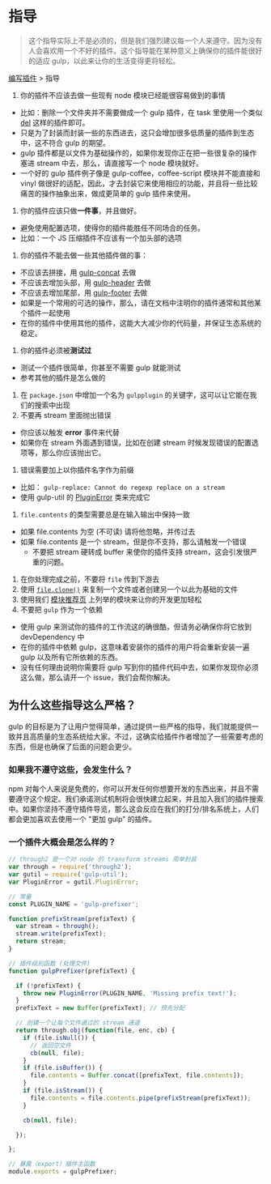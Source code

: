 # 指导

> 这个指导实际上不是必须的，但是我们强烈建议每一个人来遵守。因为没有人会喜欢用一个不好的插件。这个指导能在某种意义上确保你的插件能很好的适应 gulp，以此来让你的生活变得更将轻松。

[编写插件](README.md) > 指导

1. 你的插件不应该去做一些现有 node 模块已经能很容易做到的事情
  - 比如：删除一个文件夹并不需要做成一个 gulp 插件，在 task 里使用一个类似 [del](https://github.com/sindresorhus/del) 这样的插件即可。
  - 只是为了封装而封装一些的东西进去，这只会增加很多低质量的插件到生态中，这不符合 gulp 的期望。
  - gulp 插件都是以文件为基础操作的，如果你发现你正在把一些很复杂的操作塞进 stream 中去，那么，请直接写一个 node 模块就好。
  - 一个好的 gulp 插件例子像是 gulp-coffee，coffee-script 模块并不能直接和 vinyl 做很好的适配，因此，才去封装它来使用相应的功能，并且将一些比较痛苦的操作抽象出来，做成更简单的 gulp 插件来使用。
1. 你的插件应该只做**一件事**，并且做好。
  - 避免使用配置选项，使得你的插件能胜任不同场合的任务。
  - 比如：一个 JS 压缩插件不应该有一个加头部的选项
1. 你的插件不能去做一些其他插件做的事：
  - 不应该去拼接，用 [gulp-concat](https://github.com/wearefractal/gulp-concat) 去做
  - 不应该去增加头部，用 [gulp-header](https://github.com/godaddy/gulp-header) 去做
  - 不应该去增加尾部，用 [gulp-footer](https://github.com/godaddy/gulp-footer) 去做
  - 如果是一个常用的可选的操作，那么，请在文档中注明你的插件通常和其他某个插件一起使用
  - 在你的插件中使用其他的插件，这能大大减少你的代码量，并保证生态系统的稳定。
1. 你的插件必须被**测试过**
  - 测试一个插件很简单，你甚至不需要 gulp 就能测试
  - 参考其他的插件是怎么做的
1.  在 `package.json` 中增加一个名为 `gulpplugin` 的关键字，这可以让它能在我们的搜索中出现
1. 不要再 stream 里面抛出错误
  - 你应该以触发 **error** 事件来代替
  - 如果你在 stream 外面遇到错误，比如在创建 stream 时候发现错误的配置选项等，那么你应该抛出它。
1. 错误需要加上以你插件名字作为前缀
  - 比如： `gulp-replace: Cannot do regexp replace on a stream`
  - 使用 gulp-util 的 [PluginError](https://github.com/gulpjs/gulp-util#new-pluginerrorpluginname-message-options) 类来完成它
1. `file.contents` 的类型需要总是在输入输出中保持一致
  - 如果 file.contents 为空 (不可读) 请将他忽略，并传过去
  - 如果 file.contents 是一个 stream，但是你不支持，那么请触发一个错误
    - 不要把 stream 硬转成 buffer 来使你的插件支持 stream，这会引发很严重的问题。
1. 在你处理完成之前，不要将 `file` 传到下游去
1. 使用 [`file.clone()`](https://github.com/wearefractal/vinyl#clone) 来复制一个文件或者创建另一个以此为基础的文件
1. 使用我们 [模块推荐页](recommended-modules.md) 上列举的模块来让你的开发更加轻松
1. 不要把 `gulp` 作为一个依赖
  - 使用 gulp 来测试你的插件的工作流这的确很酷，但请务必确保你将它放到 devDependency 中
  - 在你的插件中依赖 gulp，这意味着安装你的插件的用户将会重新安装一遍 gulp 以及所有它所依赖的东西。
  - 没有任何理由说明你需要将 gulp 写到你的插件代码中去，如果你发现你必须这么做，那么请开一个 issue，我们会帮你解决。

## 为什么这些指导这么严格？

gulp 的目标是为了让用户觉得简单，通过提供一些严格的指导，我们就能提供一致并且高质量的生态系统给大家。不过，这确实给插件作者增加了一些需要考虑的东西，但是也确保了后面的问题会更少。

### 如果我不遵守这些，会发生什么？

npm 对每个人来说是免费的，你可以开发任何你想要开发的东西出来，并且不需要遵守这个规定。我们承诺测试机制将会很快建立起来，并且加入我们的插件搜索中。如果你坚持不遵守插件导览，那么这会反应在我们的打分/排名系统上，人们都会更加喜欢去使用一个 "更加 gulp" 的插件。

### 一个插件大概会是怎么样的？

```js
// through2 是一个对 node 的 transform streams 简单封装
var through = require('through2');
var gutil = require('gulp-util');
var PluginError = gutil.PluginError;

// 常量
const PLUGIN_NAME = 'gulp-prefixer';

function prefixStream(prefixText) {
  var stream = through();
  stream.write(prefixText);
  return stream;
}

// 插件级别函数 (处理文件)
function gulpPrefixer(prefixText) {

  if (!prefixText) {
    throw new PluginError(PLUGIN_NAME, 'Missing prefix text!');
  }
  prefixText = new Buffer(prefixText); // 预先分配

  // 创建一个让每个文件通过的 stream 通道
  return through.obj(function(file, enc, cb) {
    if (file.isNull()) {
      // 返回空文件
      cb(null, file);
    }
    if (file.isBuffer()) {
      file.contents = Buffer.concat([prefixText, file.contents]);
    }
    if (file.isStream()) {
      file.contents = file.contents.pipe(prefixStream(prefixText));
    }

    cb(null, file);

  });

};

// 暴露（export）插件主函数
module.exports = gulpPrefixer;
```
